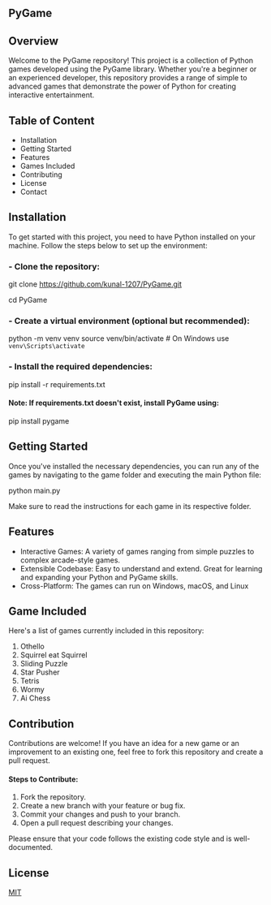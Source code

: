 ## PyGame

## Overview

Welcome to the PyGame repository! This project is a collection of Python games developed using the PyGame library. Whether you're a beginner or an experienced developer, this repository provides a range of simple to advanced games that demonstrate the power of Python for creating interactive entertainment.
## Table of Content 

- Installation
- Getting Started
- Features
- Games Included
- Contributing
- License
- Contact
## Installation

To get started with this project, you need to have Python installed on your machine. Follow the steps below to set up the environment:

### - Clone the repository:

git clone https://github.com/kunal-1207/PyGame.git

cd PyGame

### - Create a virtual environment (optional but recommended):

python -m venv venv
source venv/bin/activate  # On Windows use `venv\Scripts\activate`

### - Install the required dependencies:

pip install -r requirements.txt

#### Note: If requirements.txt doesn't exist, install PyGame using:

pip install pygame

    
## Getting Started 

Once you've installed the necessary dependencies, you can run any of the games by navigating to the game folder and executing the main Python file:

python main.py

Make sure to read the instructions for each game in its respective folder.
## Features

- Interactive Games: A variety of games ranging from simple puzzles to complex arcade-style games.
- Extensible Codebase: Easy to understand and extend. Great for learning and expanding your Python and PyGame skills.
- Cross-Platform: The games can run on Windows, macOS, and Linux
## Game Included

Here's a list of games currently included in this repository:

1. Othello
2. Squirrel eat Squirrel
3. Sliding Puzzle
4. Star Pusher
5. Tetris
6. Wormy
7. Ai Chess
## Contribution

Contributions are welcome! If you have an idea for a new game or an improvement to an existing one, feel free to fork this repository and create a pull request.

#### Steps to Contribute:
1. Fork the repository.
2. Create a new branch with your feature or bug fix.
3. Commit your changes and push to your branch.
4. Open a pull request describing your changes.

Please ensure that your code follows the existing code style and is well-documented.


## License

[MIT](https://choosealicense.com/licenses/mit/)


